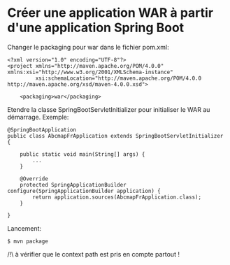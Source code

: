 # Créer une application WAR à partir d'une application Spring Boot

Changer le packaging pour war dans le fichier pom.xml:

    <?xml version="1.0" encoding="UTF-8"?>
    <project xmlns="http://maven.apache.org/POM/4.0.0" xmlns:xsi="http://www.w3.org/2001/XMLSchema-instance"
             xsi:schemaLocation="http://maven.apache.org/POM/4.0.0 http://maven.apache.org/xsd/maven-4.0.0.xsd">

        <packaging>war</packaging>

Etendre la classe SpringBootServletInitializer pour initialiser le WAR au démarrage. Exemple: 

    @SpringBootApplication
    public class AbcmapFrApplication extends SpringBootServletInitializer {
    
        public static void main(String[] args) {
            ...
        }
    
        @Override
        protected SpringApplicationBuilder configure(SpringApplicationBuilder application) {
            return application.sources(AbcmapFrApplication.class);
        }
    
    }

Lancement:

    $ mvn package
    
    
/!\ à vérifier que le context path est pris en compte partout !